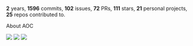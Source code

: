 **2** years, **1596** commits, **102** issues, **72** PRs, **111** stars, **21** personal projects, **25** repos contributed to.

About AOC 

![](https://img.shields.io/badge/stars%20⭐-12-yellow) ![](https://img.shields.io/badge/day%20📅-6-blue) ![](https://img.shields.io/badge/days%20completed-6-red)
